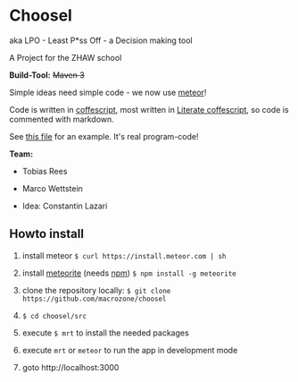 Choosel
===

aka LPO - Least P*ss Off - a Decision making tool

A Project for the ZHAW school

**Build-Tool:**
~~Maven 3~~

Simple ideas need simple code - we now use [meteor](http://www.meteor.com/)!

Code is written in [coffescript](http://coffeescript.org/), 
most written in [Literate coffescript](http://coffeescript.org/#literate), 
so code is commented with markdown. 

See [this file](https://github.com/macrozone/choosel/blob/master/src/client/choosel.litcoffee) for an example. 
It's real program-code!

**Team:**

* Tobias Rees

* Marco Wettstein

* Idea: Constantin Lazari 

## Howto install



1. install meteor
`$ curl https://install.meteor.com | sh`

2. install [meteorite](http://oortcloud.github.io/meteorite/) (needs [npm](https://npmjs.org/))
`$ npm install -g meteorite`

2. clone the repository locally: 
`$ git clone https://github.com/macrozone/choosel`

3. `$ cd choosel/src`

4. execute `$ mrt` to install the needed packages

5. execute `mrt` or `meteor` to run the app in development mode

6. goto http://localhost:3000



